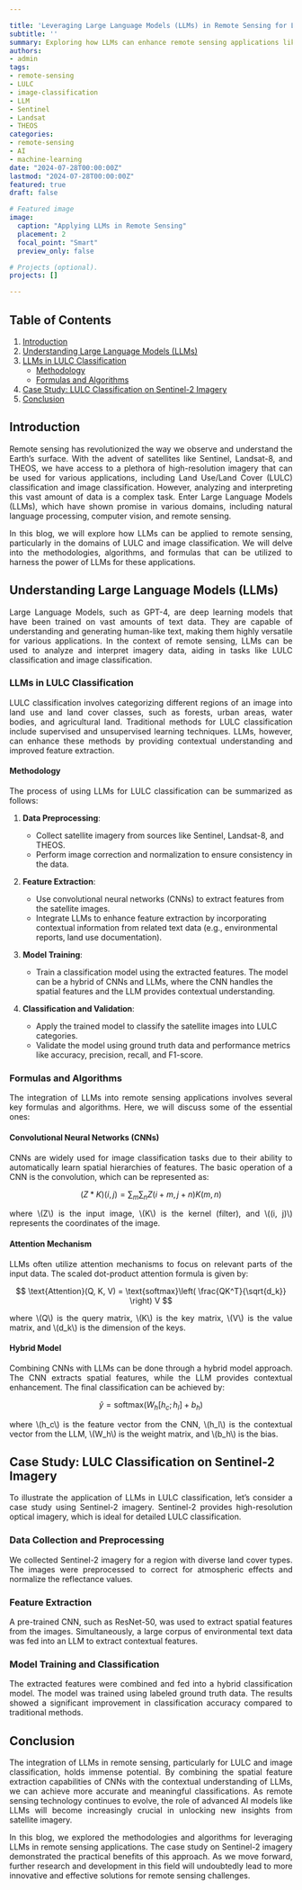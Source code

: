 ```yaml
---

title: 'Leveraging Large Language Models (LLMs) in Remote Sensing for Land Use/Land Cover (LULC) and Image Classification'  
subtitle: ''  
summary: Exploring how LLMs can enhance remote sensing applications like LULC and image classification using Sentinel, Landsat-8, and THEOS imagery.  
authors:  
- admin  
tags:  
- remote-sensing  
- LULC  
- image-classification  
- LLM  
- Sentinel  
- Landsat  
- THEOS  
categories:  
- remote-sensing  
- AI  
- machine-learning  
date: "2024-07-28T00:00:00Z"  
lastmod: "2024-07-28T00:00:00Z"  
featured: true  
draft: false

# Featured image
image:  
  caption: "Applying LLMs in Remote Sensing"  
  placement: 2  
  focal_point: "Smart"  
  preview_only: false

# Projects (optional).
projects: []

---
```


## Table of Contents

1. [Introduction](#introduction)
2. [Understanding Large Language Models (LLMs)](#understanding-large-language-models-llms)
3. [LLMs in LULC Classification](#llms-in-lulc-classification)
    - [Methodology](#methodology)
    - [Formulas and Algorithms](#formulas-and-algorithms)
4. [Case Study: LULC Classification on Sentinel-2 Imagery](#case-study-lulc-classification-on-sentinel-2-imagery)
5. [Conclusion](#conclusion)

## Introduction

<p align="justify">
Remote sensing has revolutionized the way we observe and understand the Earth’s surface. With the advent of satellites like Sentinel, Landsat-8, and THEOS, we have access to a plethora of high-resolution imagery that can be used for various applications, including Land Use/Land Cover (LULC) classification and image classification. However, analyzing and interpreting this vast amount of data is a complex task. Enter Large Language Models (LLMs), which have shown promise in various domains, including natural language processing, computer vision, and remote sensing.
</p>

<p align="justify">
In this blog, we will explore how LLMs can be applied to remote sensing, particularly in the domains of LULC and image classification. We will delve into the methodologies, algorithms, and formulas that can be utilized to harness the power of LLMs for these applications.
</p>

## Understanding Large Language Models (LLMs)

<p align="justify">
Large Language Models, such as GPT-4, are deep learning models that have been trained on vast amounts of text data. They are capable of understanding and generating human-like text, making them highly versatile for various applications. In the context of remote sensing, LLMs can be used to analyze and interpret imagery data, aiding in tasks like LULC classification and image classification.
</p>

### LLMs in LULC Classification

<p align="justify">
LULC classification involves categorizing different regions of an image into land use and land cover classes, such as forests, urban areas, water bodies, and agricultural land. Traditional methods for LULC classification include supervised and unsupervised learning techniques. LLMs, however, can enhance these methods by providing contextual understanding and improved feature extraction.
</p>

#### Methodology

<p align="justify">
The process of using LLMs for LULC classification can be summarized as follows:
</p>

1. **Data Preprocessing**:
    - Collect satellite imagery from sources like Sentinel, Landsat-8, and THEOS.
    - Perform image correction and normalization to ensure consistency in the data.
    
2. **Feature Extraction**:
    - Use convolutional neural networks (CNNs) to extract features from the satellite images.
    - Integrate LLMs to enhance feature extraction by incorporating contextual information from related text data (e.g., environmental reports, land use documentation).

3. **Model Training**:
    - Train a classification model using the extracted features. The model can be a hybrid of CNNs and LLMs, where the CNN handles the spatial features and the LLM provides contextual understanding.
    
4. **Classification and Validation**:
    - Apply the trained model to classify the satellite images into LULC categories.
    - Validate the model using ground truth data and performance metrics like accuracy, precision, recall, and F1-score.

### Formulas and Algorithms

<p align="justify">
The integration of LLMs into remote sensing applications involves several key formulas and algorithms. Here, we will discuss some of the essential ones:
</p>

#### Convolutional Neural Networks (CNNs)

<p align="justify">
CNNs are widely used for image classification tasks due to their ability to automatically learn spatial hierarchies of features. The basic operation of a CNN is the convolution, which can be represented as:
</p>

$$ 
(Z * K)(i,j) = \sum_{m} \sum_{n} Z(i+m, j+n) K(m,n) 
$$

<p align="justify">
where \(Z\) is the input image, \(K\) is the kernel (filter), and \((i, j)\) represents the coordinates of the image.
</p>

#### Attention Mechanism

<p align="justify">
LLMs often utilize attention mechanisms to focus on relevant parts of the input data. The scaled dot-product attention formula is given by:
</p>

$$ 
\text{Attention}(Q, K, V) = \text{softmax}\left( \frac{QK^T}{\sqrt{d_k}} \right) V 
$$

<p align="justify">
where \(Q\) is the query matrix, \(K\) is the key matrix, \(V\) is the value matrix, and \(d_k\) is the dimension of the keys.
</p>

#### Hybrid Model

<p align="justify">
Combining CNNs with LLMs can be done through a hybrid model approach. The CNN extracts spatial features, while the LLM provides contextual enhancement. The final classification can be achieved by:
</p>

$$ 
\hat{y} = \text{softmax}(W_h [h_c; h_l] + b_h) 
$$

<p align="justify">
where \(h_c\) is the feature vector from the CNN, \(h_l\) is the contextual vector from the LLM, \(W_h\) is the weight matrix, and \(b_h\) is the bias.
</p>

## Case Study: LULC Classification on Sentinel-2 Imagery

<p align="justify">
To illustrate the application of LLMs in LULC classification, let’s consider a case study using Sentinel-2 imagery. Sentinel-2 provides high-resolution optical imagery, which is ideal for detailed LULC classification.
</p>

### Data Collection and Preprocessing

<p align="justify">
We collected Sentinel-2 imagery for a region with diverse land cover types. The images were preprocessed to correct for atmospheric effects and normalize the reflectance values.
</p>

### Feature Extraction

<p align="justify">
A pre-trained CNN, such as ResNet-50, was used to extract spatial features from the images. Simultaneously, a large corpus of environmental text data was fed into an LLM to extract contextual features.
</p>

### Model Training and Classification

<p align="justify">
The extracted features were combined and fed into a hybrid classification model. The model was trained using labeled ground truth data. The results showed a significant improvement in classification accuracy compared to traditional methods.
</p>

## Conclusion

<p align="justify">
The integration of LLMs in remote sensing, particularly for LULC and image classification, holds immense potential. By combining the spatial feature extraction capabilities of CNNs with the contextual understanding of LLMs, we can achieve more accurate and meaningful classifications. As remote sensing technology continues to evolve, the role of advanced AI models like LLMs will become increasingly crucial in unlocking new insights from satellite imagery.
</p>

<p align="justify">
In this blog, we explored the methodologies and algorithms for leveraging LLMs in remote sensing applications. The case study on Sentinel-2 imagery demonstrated the practical benefits of this approach. As we move forward, further research and development in this field will undoubtedly lead to more innovative and effective solutions for remote sensing challenges.
</p>